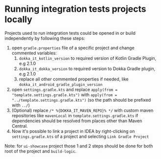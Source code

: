 # Running integration tests projects locally

Projects used to run integration tests could be opened in or build independently by following these steps:

1. open `gradle.properties` file of a specific project and change commented variables:
    1. `dokka_it_kotlin_version` to required version of Kotlin Gradle Plugin, e.g 2.1.0
    2. `dokka_it_dokka_version` to required version to Dokka Gradle plugin, e.g 2.1.0
    3. replace all other commented properties if needed, like `dokka_it_android_gradle_plugin_version`
2. open `settings.gradle.kts` and replace `apply(from = "template.settings.gradle.kts")` with
   `apply(from = "../template.settings.gradle.kts")` (so the path should be prefixed with `../`)
3. (Optional) replace `/* %{DOKKA_IT_MAVEN_REPO}% */` with custom maven repositories like `mavenLocal` in
   `template.settings.gradle.kts` if dependencies should be resolved from places other than Maven Central.
4. Now it's possible to link a project in IDEA by right-clicking on `settings.gradle.kts` of a project and selecting
   `Link Gradle Project`

Note: for `ui-showcase` project those 1 and 2 steps should be done for both root of the project and `build-logic`.

